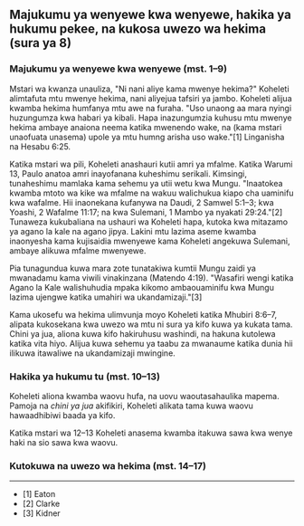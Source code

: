 ## Majukumu ya wenyewe kwa wenyewe, hakika ya hukumu pekee, na kukosa uwezo wa hekima (sura ya 8)

### Majukumu ya wenyewe kwa wenyewe (mst. 1–9)

Mstari wa kwanza unauliza, "Ni nani aliye kama mwenye hekima?" Koheleti alimtafuta mtu mwenye hekima, nani aliyejua tafsiri ya jambo. Koheleti alijua kwamba hekima humfanya mtu awe na furaha. "Uso unaong aa mara nyingi huzungumza kwa habari ya kibali. Hapa inazungumzia kuhusu mtu mwenye hekima ambaye anaiona neema katika mwenendo wake, na (kama mstari unaofuata unasema) upole ya mtu humng arisha uso wake."[1] Linganisha na Hesabu 6:25.

Katika mstari wa pili, Koheleti anashauri kutii amri ya mfalme. Katika Warumi 13, Paulo anatoa amri inayofanana kuheshimu serikali. Kimsingi, tunaheshimu mamlaka kama sehemu ya utii wetu kwa Mungu. "Inaatokea kwamba mtoto wa kike wa mfalme na wakuu walichukua kiapo cha uaminifu kwa wafalme. Hii inaonekana kufanywa na Daudi, 2 Samwel 5:1–3; kwa Yoashi, 2 Wafalme 11:17; na kwa Sulemani, 1 Mambo ya nyakati 29:24."[2] Tunaweza kukubaliana na ushauri wa Koheleti hapa, kutoka kwa mitazamo ya agano la kale na agano jipya. Lakini mtu lazima aseme kwamba inaonyesha kama kujisaidia mwenyewe kama Koheleti angekuwa Sulemani, ambaye alikuwa mfalme mwenyewe.

Pia tunagundua kuwa mara zote tunatakiwa kumtii Mungu zaidi ya mwanadamu kama viwili vinakinzana (Matendo 4:19). "Wasafiri wengi katika Agano la Kale walishuhudia mpaka kikomo ambaouaminifu kwa Mungu lazima ujengwe katika umahiri wa ukandamizaji."[3]

Kama ukosefu wa hekima ulimvunja moyo Koheleti katika Mhubiri 8:6–7, alipata kukosekana kwa uwezo wa mtu ni sura ya kifo kuwa ya kukata tama. Chini ya jua, aliona kuwa kifo hakiruhusu washindi, na hakuna kutolewa katika vita hiyo. Alijua kuwa sehemu ya taabu za mwanaume katika dunia hii ilikuwa itawaliwe na ukandamizaji mwingine.

### Hakika ya hukumu tu (mst. 10–13)

Koheleti aliona kwamba waovu hufa, na uovu waoutasahaulika mapema. Pamoja na _chini ya jua_ akifikiri, Koheleti alikata tama kuwa waovu hawaadhibiwi baada ya kifo.

Katika mstari wa 12–13 Koheleti anasema kwamba itakuwa sawa kwa wenye haki na sio sawa kwa waovu.

### Kutokuwa na uwezo wa hekima (mst. 14–17)

-------------------------------------

* [1] Eaton
* [2] Clarke
* [3] Kidner

